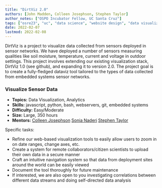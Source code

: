 ```yaml
---
title: "DirtViz 2.0"
authors: [John Madden, Colleen Josephson, Stephen Taylor]
author_notes: ["OSPO Incubator Fellow, UC Santa Cruz"]
tags: ["osre23", "uc", "data science", "website design", "data visualization", "analytics"]
date: 2022-02-07
lastmod: 2022-02-08
---
```


DirtViz is a project to visualize data collected from sensors deployed in sensor networks. We have deployed a number of sensors measuring qualities like soil moisture, temperature, current and voltage in outdoor settings. This project involves extending our existing visualization stack, DirtViz 1.0 (see github), and expanding it to version 2.0. The project goal is to create a fully-fledged dataviz tool tailored to the types of data collected from embedded systems sensor networks.

### Visualize Sensor Data

- **Topics:** Data Visualization, Analytics
- **Skills:** javascript, python, bash, webservers, git, embedded systems
- **Difficulty:** Easy/Moderate
- **Size:** Large, 350 hours
- **Mentors:** [Colleen Josephson](mailto:cjosephson@ucsc.edu) [Sonia Naderi](mailto:sonaderi@ucsc.edu) [Stephen Taylor](mailto:sgtaylor@ucsc.edu)

Specific tasks:
- Refine our web-based visualization tools to easily allow users to zoom in on date ranges, change axes, etc.
- Create a system for remote collaborators/citizen scientists to upload their own data in a secure manner 
- Craft an intuitive navigation system so that data from deployment sites around the world can be easily viewed
- Document the tool thoroughly for future maintenance
- If interested, we are also open to you investigating correlations between different data streams and doing self-directed data analysis


